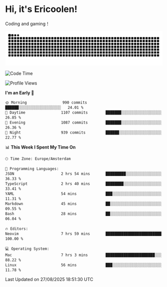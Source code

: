 # Hi, it's Ericoolen!
Coding and gaming！

<picture>
  <source media="(prefers-color-scheme: dark)" srcset="https://raw.githubusercontent.com/Eric-Song-Nop/Eric-Song-Nop/output/github-contribution-grid-snake-dark.svg">
  <source media="(prefers-color-scheme: light)" srcset="https://raw.githubusercontent.com/Eric-Song-Nop/Eric-Song-Nop/output/github-contribution-grid-snake.svg">
  <img alt="github contribution grid snake animation" src="https://raw.githubusercontent.com/Eric-Song-Nop/Eric-Song-Nop/output/github-contribution-grid-snake.svg">
</picture>

<!--START_SECTION:waka-->
![Code Time](http://img.shields.io/badge/Code%20Time-1%2C880%20hrs%2012%20mins-blue)

![Profile Views](http://img.shields.io/badge/Profile%20Views-0-blue)

**I'm an Early 🐤** 

```text
🌞 Morning                990 commits         ██████░░░░░░░░░░░░░░░░░░░   24.01 % 
🌆 Daytime                1107 commits        ███████░░░░░░░░░░░░░░░░░░   26.85 % 
🌃 Evening                1087 commits        ███████░░░░░░░░░░░░░░░░░░   26.36 % 
🌙 Night                  939 commits         ██████░░░░░░░░░░░░░░░░░░░   22.77 % 
```


📊 **This Week I Spent My Time On** 

```text
🕑︎ Time Zone: Europe/Amsterdam

💬 Programming Languages: 
JSON                     2 hrs 54 mins       █████████░░░░░░░░░░░░░░░░   36.33 % 
TypeScript               2 hrs 40 mins       ████████░░░░░░░░░░░░░░░░░   33.41 % 
YAML                     54 mins             ███░░░░░░░░░░░░░░░░░░░░░░   11.31 % 
Markdown                 45 mins             ██░░░░░░░░░░░░░░░░░░░░░░░   09.55 % 
Bash                     28 mins             ██░░░░░░░░░░░░░░░░░░░░░░░   06.04 % 

🔥 Editors: 
Neovim                   7 hrs 59 mins       █████████████████████████   100.00 % 

💻 Operating System: 
Mac                      7 hrs 3 mins        ██████████████████████░░░   88.22 % 
Linux                    56 mins             ███░░░░░░░░░░░░░░░░░░░░░░   11.78 % 
```


 Last Updated on 27/08/2025 18:51:30 UTC
<!--END_SECTION:waka-->
